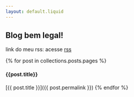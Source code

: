 ```yaml
---
layout: default.liquid
---
```

## Blog bem legal!

link do meu rss: acesse [rss](paulosergiolima.github.io/rss.xml)

{% for post in collections.posts.pages %}
#### {{post.title}}

[{{ post.title }}]({{ post.permalink }})
{% endfor %}
